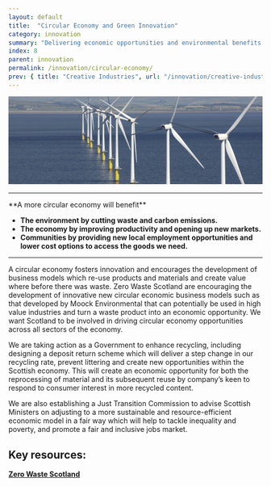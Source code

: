 ```yaml
---
layout: default
title:  "Circular Economy and Green Innovation"
category: innovation
summary: "Delivering economic opportunities and environmental benefits through resource efficiency."
index: 8
parent: innovation
permalink: /innovation/circular-economy/
prev: { title: "Creative Industries", url: "/innovation/creative-industries/" }
---
```


![A wind farm](/assets/images/pageimages/innovation7.jpg)
<br>
<hr>
**A more circular economy will benefit**

* **The environment by cutting waste and carbon emissions.**
* **The economy by improving productivity and opening up new markets.**
* **Communities by providing new local employment opportunities and lower cost options to access the goods we need.**

<hr>

A circular economy fosters innovation and encourages the development of business models which re-use products and materials and create value where before there was waste. Zero Waste Scotland are encouraging the development of innovative new circular  economic business models such as that developed by  Moock Environmental that can potentially be used in high value industries and turn a waste product into an economic opportunity. We want Scotland to be involved in driving circular economy opportunities across all sectors of the economy.

We are taking action as a Government to enhance recycling, including designing a deposit return scheme which will deliver a step change in our recycling rate, prevent littering and create new opportunities within the Scottish economy. This will create an economic opportunity for both the reprocessing of material and its subsequent reuse by company’s keen to respond to consumer interest in more recycled content.

We are also establishing a Just Transition Commission to advise Scottish Ministers on adjusting to a more sustainable and resource-efficient economic model in a fair way which will help to tackle inequality and poverty, and promote a fair and inclusive jobs market.

## Key resources:

**[Zero Waste Scotland](https://www.zerowastescotland.org.uk)**
